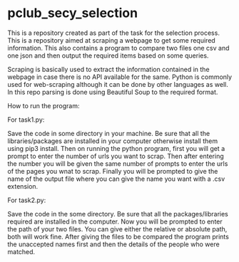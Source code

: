 # pclub_secy_selection
This is a repository created as part of the task for the selection process.
This is a repository aimed at scraping a webpage to get some required information. This also contains a program to compare two files one csv and one json and then output the required items based on some queries.

Scraping is basically used to extract the information contained in the webpage in case there is no API available for the same. Python is commonly used for web-scraping although it can be done by other languages as well. In this repo parsing is done using Beautiful Soup to the required format. 

How to run the program:

For task1.py:

Save the code in some directory in your machine. Be sure that all the libraries/packages are installed in your computer otherwise install them using pip3 install. Then on running the python program, first you will get a prompt to enter the number of urls you want to scrap. Then after entering the number you will be given the same number of prompts to enter the urls of the pages you wnat to scrap. Finally you will be prompted to give the name of the output file where you can give the name you want with a .csv extension.

For task2.py:

Save the code in the some directory. Be sure that all the packages/libraries required are installed in the computer. Now you will be prompted to enter the path of your two files. You can give either the relative or absolute path, both will work fine. After giving the files to be compared the program prints the unaccepted names first and then the details of the people who were matched.

